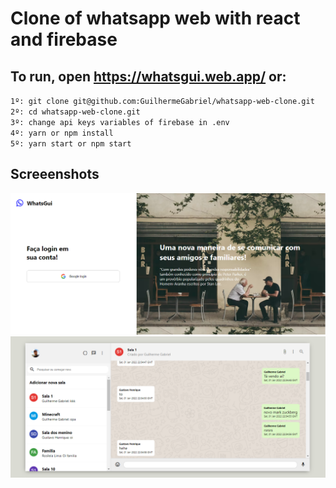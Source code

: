 # Clone of whatsapp web with react and firebase

## To run, open https://whatsgui.web.app/ or:
`1º: git clone git@github.com:GuilhermeGabriel/whatsapp-web-clone.git`<br/>
`2º: cd whatsapp-web-clone.git`<br/>
`3º: change api keys variables of firebase in .env`<br/>
`4º: yarn or npm install`<br/>
`5º: yarn start or npm start`<br/>

## Screeenshots
<img src="./screenshots/login.png"/><br/>
<img src="./screenshots/chat.png"/><br/>


